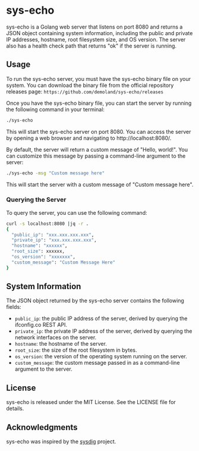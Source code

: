 # sys-echo

sys-echo is a Golang web server that listens on port 8080 and returns a JSON object containing system information, including the public and private IP addresses, hostname, root filesystem size, and OS version. The server also has a health check path that returns "ok" if the server is running.

## Usage

To run the sys-echo server, you must have the sys-echo binary file on your system. You can download the binary file from the official repository releases page: 
`https://github.com/demoland/sys-echo/releases`

Once you have the sys-echo binary file, you can start the server by running the following command in your terminal:

```bash
./sys-echo
```

This will start the sys-echo server on port 8080. You can access the server by opening a web browser and navigating to http://localhost:8080/.

By default, the server will return a custom message of "Hello, world!". You can customize this message by passing a command-line argument to the server:

```bash
./sys-echo -msg "Custom message here"
```

This will start the server with a custom message of "Custom message here".

### Querying the Server

To query the server, you can use the following command:

```bash
curl -s localhost:8080 |jq -r .
{
  "public_ip": "xxx.xxx.xxx.xxx",
  "private_ip": "xxx.xxx.xxx.xxx",
  "hostname": "xxxxxx",
  "root_size": xxxxxx,
  "os_version": "xxxxxxx",
  "custom_message": "Custom Message Here"
}
```

## System Information

The JSON object returned by the sys-echo server contains the following fields:

- `public_ip`: the public IP address of the server, derived by querying the ifconfig.co REST API.
- `private_ip`: the private IP address of the server, derived by querying the network interfaces on the server.
- `hostname`: the hostname of the server.
- `root_size`: the size of the root filesystem in bytes.
- `os_version`: the version of the operating system running on the server.
- `custom_message`: the custom message passed in as a command-line argument to the server.

## License

sys-echo is released under the MIT License. See the LICENSE file for details.

## Acknowledgments

sys-echo was inspired by the [sysdig](https://github.com/draios/sysdig) project.
